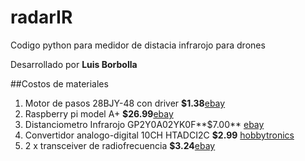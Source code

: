 # radarIR
Codigo python para medidor de distacia infrarojo para drones

Desarrollado por **Luis Borbolla**

##Costos de materiales

1. Motor de pasos 28BJY-48 con driver **$1.38**[ebay](http://www.ebay.com/itm/DC-5V-Stepper-Motor-ULN2003-Driver-Test-Module-Board-28BYJ-48-for-Arduino-/181266971629?hash=item2a345a7bed:g:N2wAAOSwq7JUIT-B)
2. Raspberry pi model A+              **$26.99**[ebay](http://www.ebay.com/itm/Raspberry-Pi-Model-A-Plus-256MB-USB-Micro-SD-40-Pin-700mhz-Element-14-/231833657645?hash=item35fa5ce12d:g:4R4AAOSwzhVWsOlN)
3. Distanciometro Infrarojo GP2Y0A02YK0F**$7.00** [ebay](http://www.ebay.com/itm/Sharp-GP2Y0A02YK0F-Infrared-Proximity-Sensor-detect-20-150cm-/121114035114?hash=item1c32f583aa:g:0PoAAOSwGotWqJHx)
4. Convertidor analogo-digital 10CH  HTADCI2C **$2.99** [hobbytronics](http://www.hobbytronics.co.uk/adc-i2c-slave)
5. 2 x transceiver de radiofrecuencia **$3.24**[ebay](http://www.ebay.com/itm/2-4G-NRF24L01-PA-LNA-SMA-Antenna-Wireless-Transceiver-communication-module-New-/131132832737?hash=item1e88203be1:g:0FIAAOxyGwNTFrbL)

